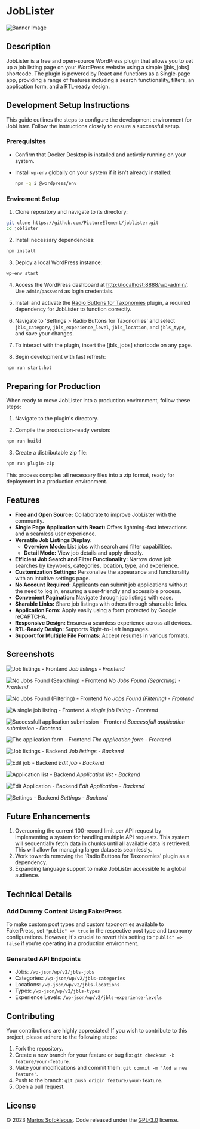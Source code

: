 # JobLister

![Banner Image](assets/banner-1544x500.jpg)

## Description

JobLister is a free and open-source WordPress plugin that allows you to set up a job listing page on your WordPress website using a simple [jbls_jobs] shortcode. The plugin is powered by React and functions as a Single-page app, providing a range of features including a search functionality, filters, an application form, and a RTL-ready design.

## Development Setup Instructions

This guide outlines the steps to configure the development environment for JobLister. Follow the instructions closely to ensure a successful setup.

### Prerequisites

- Confirm that Docker Desktop is installed and actively running on your system.
- Install `wp-env` globally on your system if it isn't already installed:

  ```sh
  npm -g i @wordpress/env
  ```

### Enviroment Setup

1. Clone repository and navigate to its directory:

  ```sh
  git clone https://github.com/PictureElement/joblister.git
  cd joblister
  ```

2. Install necessary dependencies:

  ```sh
  npm install
  ```

3. Deploy a local WordPress instance:

  ```sh
  wp-env start
  ```

4. Access the WordPress dashboard at [http://localhost:8888/wp-admin/](http://localhost:8888/wp-admin/). Use `admin`/`password` as login credentials.

5. Install and activate the [Radio Buttons for Taxonomies](https://wordpress.org/plugins/radio-buttons-for-taxonomies/) plugin, a required dependency for JobLister to function correctly.

6. Navigate to 'Settings > Radio Buttons for Taxonomies' and select `jbls_category`, `jbls_experience_level`, `jbls_location`, and `jbls_type`, and save your changes.

7. To interact with the plugin, insert the [jbls_jobs] shortcode on any page.

8. Begin development with fast refresh:

  ```sh
  npm run start:hot
  ```

## Preparing for Production

When ready to move JobLister into a production environment, follow these steps:

1. Navigate to the plugin's directory.

2. Compile the production-ready version:

  ```sh
  npm run build
  ```

3. Create a distributable zip file:

  ```sh
  npm run plugin-zip
  ```

This process compiles all necessary files into a zip format, ready for deployment in a production environment.

## Features

* **Free and Open Source:** Collaborate to improve JobLister with the community.
* **Single Page Application with React:** Offers lightning-fast interactions and a seamless user experience.
* **Versatile Job Listings Display:**
  * **Overview Mode:** List jobs with search and filter capabilities.
  * **Detail Mode:** View job details and apply directly.
* **Efficient Job Search and Filter Functionality:** Narrow down job searches by keywords, categories, location, type, and experience.
* **Customization Settings:** Personalize the appearance and functionality with an intuitive settings page.
* **No Account Required:** Applicants can submit job applications without the need to log in, ensuring a user-friendly and accessible process.
* **Convenient Pagination:** Navigate through job listings with ease.
* **Sharable Links:** Share job listings with others through shareable links.
* **Application Form:** Apply easily using a form protected by Google reCAPTCHA.
* **Responsive Design:** Ensures a seamless experience across all devices.
* **RTL-Ready Design:** Supports Right-to-Left languages.
* **Support for Multiple File Formats:** Accept resumes in various formats.

## Screenshots

![Job listings - Frontend](assets/screenshot-1.png)
*Job listings - Frontend*

![No Jobs Found (Searching) - Frontend](assets/screenshot-2.png)
*No Jobs Found (Searching) - Frontend*

![No Jobs Found (Filtering) - Frontend](assets/screenshot-3.png)
*No Jobs Found (Filtering) - Frontend*

![A single job listing - Frontend](assets/screenshot-4.png)
*A single job listing - Frontend*

![Successfull application submission - Frontend](assets/screenshot-5.png)
*Successfull application submission - Frontend*

![The application form - Frontend](assets/screenshot-6.png)
*The application form - Frontend*

![Job listings - Backend](assets/screenshot-7.png)
*Job listings - Backend*

![Edit job - Backend](assets/screenshot-8.png)
*Edit job - Backend*

![Application list - Backend](assets/screenshot-9.png)
*Application list - Backend*

![Edit Application - Backend](assets/screenshot-10.png)
*Edit Application - Backend*

![Settings - Backend](assets/screenshot-11.png)
*Settings - Backend*

## Future Enhancements

1. Overcoming the current 100-record limit per API request by implementing a system for handling multiple API requests. This system will sequentially fetch data in chunks until all available data is retrieved. This will allow for managing larger datasets seamlessly.
2. Work towards removing the 'Radio Buttons for Taxonomies' plugin as a dependency.
3. Expanding language support to make JobLister accessible to a global audience.

## Technical Details

### Add Dummy Content Using FakerPress

To make custom post types and custom taxonomies available to FakerPress, set `"public" => true` in the respective post type and taxonomy configurations. However, it's crucial to revert this setting to `"public" => false` if you're operating in a production environment.

### Generated API Endpoints

- Jobs: `/wp-json/wp/v2/jbls-jobs`
- Categories: `/wp-json/wp/v2/jbls-categories`
- Locations: `/wp-json/wp/v2/jbls-locations`
- Types: `/wp-json/wp/v2/jbls-types`
- Experience Levels: `/wp-json/wp/v2/jbls-experience-levels`

## Contributing

Your contributions are highly appreciated! If you wish to contribute to this project, please adhere to the following steps:

1. Fork the repository.
2. Create a new branch for your feature or bug fix: `git checkout -b feature/your-feature`.
3. Make your modifications and commit them: `git commit -m 'Add a new feature'`.
4. Push to the branch: `git push origin feature/your-feature`.
5. Open a pull request.

## License

&copy; 2023 [Marios Sofokleous](https://www.msof.me/). Code released under the [GPL-3.0](LICENSE) license.